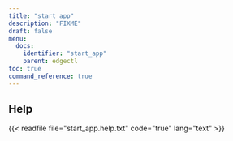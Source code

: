```yaml
---
title: "start app"
description: "FIXME"
draft: false
menu:
  docs:
    identifier: "start_app"
    parent: edgectl
toc: true
command_reference: true
---
```


## Help

{{< readfile file="start_app.help.txt" code="true" lang="text" >}}
